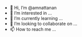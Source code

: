 - 👋 Hi, I’m @amnattanan
- 👀 I’m interested in ...
- 🌱 I’m currently learning ...
- 💞️ I’m looking to collaborate on ...
- 📫 How to reach me ...

<!---
amnattanan/amnattanan is a ✨ special ✨ repository because its `README.md` (this file) appears on your GitHub profile.
You can click the Preview link to take a look at your changes.
--->
